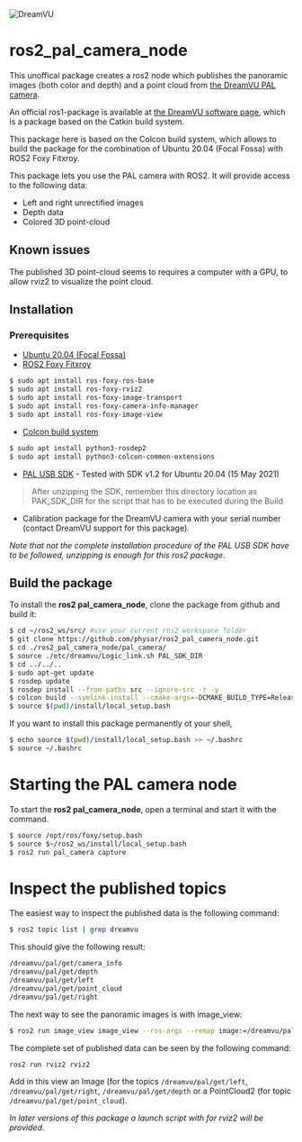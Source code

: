 <img src=https://dreamvu.com/wp-content/uploads/2020/07/logo_footer_trans-1-1.png alt="DreamVU">

# ros2_pal_camera_node

This unoffical package creates a ros2 node which publishes the panoramic images (both color and depth) and a point cloud from [the DreamVU PAL camera](https://dreamvu.com/pal-usb/).

An official ros1-package is available at [the DreamVU software page](https://dreamvu.com/software/), which is a package based on the Catkin build system.

This package here is based on the Colcon build system, which allows to build the package for the combination of Ubuntu 20.04 (Focal Fossa) with ROS2 Foxy Fitxroy.

This package lets you use the PAL camera with ROS2. It will provide access to the following data:

* Left and right unrectified images
* Depth data
* Colored 3D point-cloud

## Known issues

The published 3D point-cloud seems to requires a computer with a GPU, to allow rviz2 to visualize the point cloud.

## Installation

### Prerequisites

* [Ubuntu 20.04 (Focal Fossa)](https://releases.ubuntu.com/focal/)
* [ROS2 Foxy Fitxroy](https://docs.ros.org/en/foxy/Installation/Ubuntu-Install-Debians.html)
```bash
$ sudo apt install ros-foxy-ros-base
$ sudo apt install ros-foxy-rviz2
$ sudo apt install ros-foxy-image-transport
$ sudo apt install ros-foxy-camera-info-manager
$ sudo apt install ros-foxy-image-view
```
* [Colcon build system](https://docs.ros.org/en/foxy/Tutorials/Colcon-Tutorial.html)
```bash
$ sudo apt install python3-rosdep2
$ sudo apt install python3-colcon-common-extensions
```
* [PAL USB SDK](https://dreamvu.com/sofware/) - Tested with SDK v1.2 for Ubuntu 20.04 (15 May 2021)
> After unzipping the SDK, remember this directory location as PAK_SDK_DIR for the script that has to be executed during the Build
* Calibration package for the DreamVU camera with your serial number (contact DreamVU support for this package).

*Note that not the complete installation procedure of the PAL USB SDK have to be followed, unzipping is enough for this ros2 package*.

## Build the package

To install the **ros2 pal_camera_node**, clone the package from github and build it:

```bash
$ cd ~/ros2_ws/src/ #use your current ros2 workspace folder
$ git clone https://github.com/physar/ros2_pal_camera_node.git
$ cd ./ros2_pal_camera_node/pal_camera/
$ source ./etc/dreamvu/Logic_link.sh PAL_SDK_DIR
$ cd ../../..
$ sudo apt-get update
$ rosdep update
$ rosdep install --from-paths src --ignore-src -r -y
$ colcon build --symlink-install --cmake-args=-DCMAKE_BUILD_TYPE=Release
$ source $(pwd)/install/local_setup.bash
```

If you want to install this package permanently ot your shell, 

```bash
$ echo source $(pwd)/install/local_setup.bash >> ~/.bashrc
$ source ~/.bashrc
```

# Starting the PAL camera node

To start the **ros2 pal_camera_node**, open a terminal and start it with the command.

```bash
$ source /opt/ros/foxy/setup.bash
$ source $~/ros2_ws/install/local_setup.bash
$ ros2 run pal_camera capture
```

# Inspect the published topics

The easiest way to inspect the published data is the following command:

```bash
$ ros2 topic list | grep dreamvu
```
This should give the following result:

```bash
/dreamvu/pal/get/camera_info
/dreamvu/pal/get/depth
/dreamvu/pal/get/left
/dreamvu/pal/get/point_cloud
/dreamvu/pal/get/right
```
The next way to see the panoramic images is with image_view:
```bash
$ ros2 run image_view image_view --ros-args --remap image:=/dreamvu/pal/get/right
```

The complete set of published data can be seen by the following command:
```bash
ros2 run rviz2 rviz2
```

Add in this view an Image (for the topics ```/dreamvu/pal/get/left```, ```/dreamvu/pal/get/right```, ```/dreamvu/pal/get/depth``` or a PointCloud2 (for topic ```/dreamvu/pal/get/point_cloud```).

*In later versions of this package a launch script with for rviz2 will be provided*.




